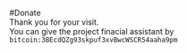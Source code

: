 #Donate    
Thank you for your visit.    
You can give the project finacial assistant by    
```bitcoin:3BEcdQZg93skpuf3xvBwcWSCR54aaha9pm```
